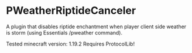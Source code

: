 # PWeatherRiptideCanceler
A plugin that disables riptide enchantment when player client side weather is storm (using Essentials /pweather command).

Tested minecraft version: 1.19.2
Requires ProtocolLib!
